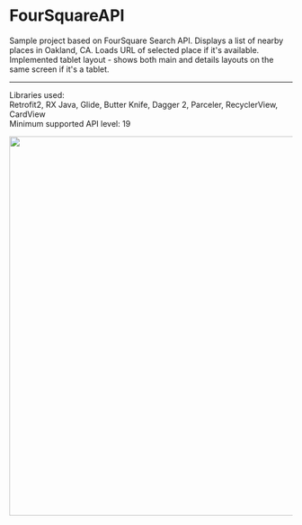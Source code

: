 # FourSquareAPI


Sample project based on FourSquare Search API. Displays a list of nearby places in Oakland, CA. Loads URL of selected place if it's available. Implemented tablet layout - shows both main and details layouts on the same screen if it's a tablet. 
_________________________________________________________________________________________________________________________________________
Libraries used:
<br>Retrofit2, RX Java, Glide, Butter Knife, Dagger 2, Parceler, RecyclerView, CardView
<br>Minimum supported API level: 19 


<html>
<body>
<p>
<img src="http://i.imgur.com/SAw5sRS.jpg" width = "1200" height = "675">
</p>
</body>
</html>
